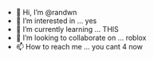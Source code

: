 - 👋 Hi, I’m @randwn
- 👀 I’m interested in ... yes
- 🌱 I’m currently learning ... THIS
- 💞️ I’m looking to collaborate on ... roblox
- 📫 How to reach me ... you cant 4 now

<!---
randwn/randwn is a ✨ special ✨ repository because its `README.md` (this file) appears on your GitHub profile.
You can click the Preview link to take a look at your changes.
--->
